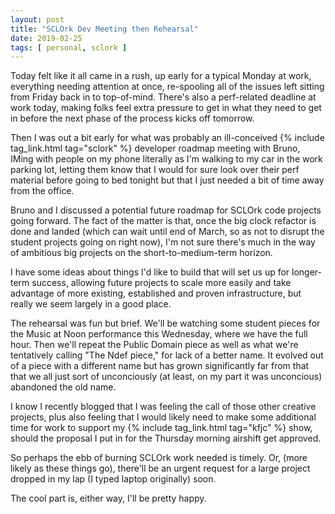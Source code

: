 ```yaml
---
layout: post
title: "SCLOrk Dev Meeting then Rehearsal"
date: 2019-02-25
tags: [ personal, sclork ]
---
```


Today felt like it all came in a rush, up early for a typical Monday at work, everything needing attention at once, re-spooling
all of the issues left sitting from Friday back in to top-of-mind. There's also a perf-related deadline at work today, making
folks feel extra pressure to get in what they need to get in before the next phase of the process kicks off tomorrow.

Then I was out a bit early for what was probably an ill-conceived {% include tag_link.html tag="sclork" %} developer roadmap
meeting with Bruno, IMing with people on my phone literally as I'm walking to my car in the work parking lot, letting them
know that I would for sure look over their perf material before going to bed tonight but that I just needed a bit of time
away from the office.

Bruno and I discussed a potential future roadmap for SCLOrk code projects going forward. The fact of the matter is that,
once the big clock refactor is done and landed (which can wait until end of March, so as not to disrupt the student projects
going on right now), I'm not sure there's much in the way of ambitious big projects on the short-to-medium-term horizon.

I have some ideas about things I'd like to build that will set us up for longer-term success, allowing future projects to
scale more easily and take advantage of more existing, established and proven infrastructure, but really we seem largely in
a good place.

The rehearsal was fun but brief. We'll be watching some student pieces for the Music at Noon performance this Wednesday,
where we have the full hour. Then we'll repeat the Public Domain piece as well as what we're tentatively calling
"The Ndef piece," for lack of a better name. It evolved out of a piece with a different name but has grown significantly
far from that that we all just sort of unconciously (at least, on my part it was unconcious) abandoned the old name.

I know I recently blogged that I was feeling the call of those other creative projects, plus also feeling that I would
likely need to make some additional time for work to support my {% include tag_link.html tag="kfjc" %} show, should
the proposal I put in for the Thursday morning airshift get approved.

So perhaps the ebb of burning SCLOrk work needed is timely. Or, (more likely as these things go), there'll be an urgent
request for a large project dropped in my lap (I typed laptop originally) soon.

The cool part is, either way, I'll be pretty happy.
